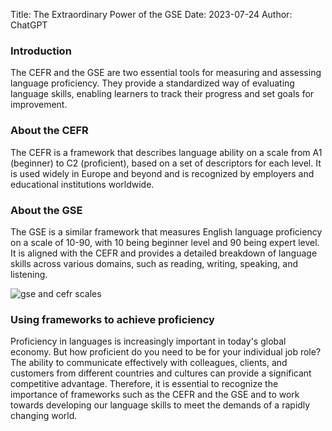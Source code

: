 Title: The Extraordinary Power of the GSE
Date: 2023-07-24
Author: ChatGPT


### Introduction

The CEFR and the GSE are two essential tools for measuring and assessing language proficiency. They provide a standardized way of evaluating language skills, enabling learners to track their progress and set goals for improvement.


### About the CEFR

The CEFR is a framework that describes language ability on a scale from A1 (beginner) to C2 (proficient), based on a set of descriptors for each level. It is used widely in Europe and beyond and is recognized by employers and educational institutions worldwide.


### About the GSE

The GSE is a similar framework that measures English language proficiency on a scale of 10-90, with 10 being beginner level and 90 being expert level. It is aligned with the CEFR and provides a detailed breakdown of language skills across various domains, such as reading, writing, speaking, and listening.



![gse and cefr scales](../static/blog_images/gse_ruler.jpg)



### Using frameworks to achieve proficiency

Proficiency in languages is increasingly important in today's global economy. But how proficient do you need to be for your individual job role? The ability to communicate effectively with colleagues, clients, and customers from different countries and cultures can provide a significant competitive advantage. Therefore, it is essential to recognize the importance of frameworks such as the CEFR and the GSE and to work towards developing our language skills to meet the demands of a rapidly changing world.


